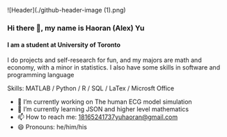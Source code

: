![Header](./github-header-image (1).png)
### Hi there 👋, my name is Haoran (Alex) Yu
#### I am a student at University of Toronto
I do projects and self-research for fun, and my majors are math and economy, with a minor in statistics. I also have some skills in software and programming language

Skills: MATLAB / Python / R / SQL / LaTex / Microsft Office

- 🔭 I’m currently working on The human ECG model simulation 
- 🌱 I’m currently learning JSON and higher level mathematics 
- 📫 How to reach me: 18165241737yuhaoran@gmail.com 
- 😄 Pronouns: he/him/his 
